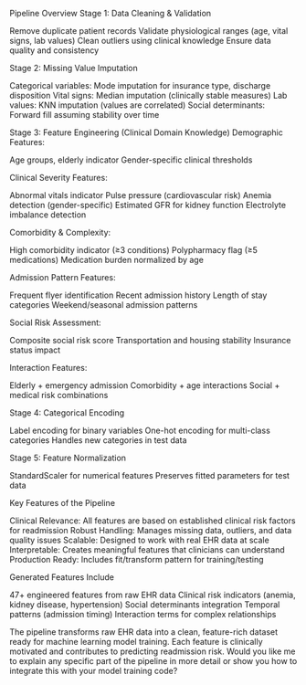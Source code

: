 Pipeline Overview
Stage 1: Data Cleaning & Validation

Remove duplicate patient records
Validate physiological ranges (age, vital signs, lab values)
Clean outliers using clinical knowledge
Ensure data quality and consistency

Stage 2: Missing Value Imputation

Categorical variables: Mode imputation for insurance type, discharge disposition
Vital signs: Median imputation (clinically stable measures)
Lab values: KNN imputation (values are correlated)
Social determinants: Forward fill assuming stability over time

Stage 3: Feature Engineering (Clinical Domain Knowledge)
Demographic Features:

Age groups, elderly indicator
Gender-specific clinical thresholds

Clinical Severity Features:

Abnormal vitals indicator
Pulse pressure (cardiovascular risk)
Anemia detection (gender-specific)
Estimated GFR for kidney function
Electrolyte imbalance detection

Comorbidity & Complexity:

High comorbidity indicator (≥3 conditions)
Polypharmacy flag (≥5 medications)
Medication burden normalized by age

Admission Pattern Features:

Frequent flyer identification
Recent admission history
Length of stay categories
Weekend/seasonal admission patterns

Social Risk Assessment:

Composite social risk score
Transportation and housing stability
Insurance status impact

Interaction Features:

Elderly + emergency admission
Comorbidity + age interactions
Social + medical risk combinations

Stage 4: Categorical Encoding

Label encoding for binary variables
One-hot encoding for multi-class categories
Handles new categories in test data

Stage 5: Feature Normalization

StandardScaler for numerical features
Preserves fitted parameters for test data

Key Features of the Pipeline

Clinical Relevance: All features are based on established clinical risk factors for readmission
Robust Handling: Manages missing data, outliers, and data quality issues
Scalable: Designed to work with real EHR data at scale
Interpretable: Creates meaningful features that clinicians can understand
Production Ready: Includes fit/transform pattern for training/testing

Generated Features Include

47+ engineered features from raw EHR data
Clinical risk indicators (anemia, kidney disease, hypertension)
Social determinants integration
Temporal patterns (admission timing)
Interaction terms for complex relationships

The pipeline transforms raw EHR data into a clean, feature-rich dataset ready for machine learning model training. Each feature is clinically motivated and contributes to predicting readmission risk.
Would you like me to explain any specific part of the pipeline in more detail or show you how to integrate this with your model training code? 
